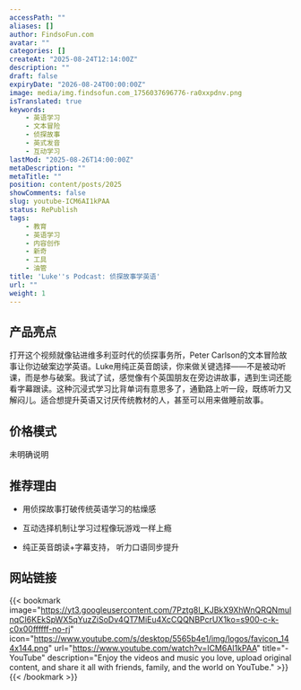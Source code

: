 ```yaml
---
accessPath: ""
aliases: []
author: FindsoFun.com
avatar: ""
categories: []
createAt: "2025-08-24T12:14:00Z"
description: ""
draft: false
expiryDate: "2026-08-24T00:00:00Z"
image: media/img.findsofun.com_1756037696776-ra0xxpdnv.png
isTranslated: true
keywords:
    - 英语学习
    - 文本冒险
    - 侦探故事
    - 英式发音
    - 互动学习
lastMod: "2025-08-26T14:00:00Z"
metaDescription: ""
metaTitle: ""
position: content/posts/2025
showComments: false
slug: youtube-ICM6AI1kPAA
status: RePublish
tags:
    - 教育
    - 英语学习
    - 内容创作
    - 新奇
    - 工具
    - 油管
title: 'Luke''s Podcast: 侦探故事学英语'
url: ""
weight: 1
---
```

## 产品亮点
打开这个视频就像钻进维多利亚时代的侦探事务所，Peter Carlson的文本冒险故事让你边破案边学英语。Luke用纯正英音朗读，你来做关键选择——不是被动听课，而是参与破案。我试了试，感觉像有个英国朋友在旁边讲故事，遇到生词还能看字幕跟读。这种沉浸式学习比背单词有意思多了，通勤路上听一段，既练听力又解闷儿。适合想提升英语又讨厌传统教材的人，甚至可以用来做睡前故事。

## 价格模式
<!--more-->未明确说明

## 推荐理由
- 用侦探故事打破传统英语学习的枯燥感

- 互动选择机制让学习过程像玩游戏一样上瘾

- 纯正英音朗读+字幕支持， 听力口语同步提升

## 网站链接
{{< bookmark image="https://yt3.googleusercontent.com/7Pztg8I_KJBkX9XhWnQRQNmulnqCI6KEkSpWX5qYuzZiSoDv4QT7MiEu4XcCQQNBPcrUX1ko=s900-c-k-c0x00ffffff-no-rj" icon="https://www.youtube.com/s/desktop/5565b4e1/img/logos/favicon_144x144.png" url="https://www.youtube.com/watch?v=ICM6AI1kPAA" title="- YouTube" description="Enjoy the videos and music you love, upload original content, and share it all with friends, family, and the world on YouTube." >}}
{{< /bookmark >}}

